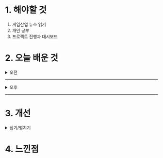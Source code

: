 
# 1. 해야할 것

1. 게임산업 뉴스 읽기 
2. 개인 공부  
3. 프로젝트 진행과 대시보드



# 2. 오늘 배운 것

<details>
<summary>오전</summary>

## 오늘의 뉴스
### [기사: 고양이 오피스, 출시 7개월만에 누적 1500만 달러](https://www.inven.co.kr/webzine/news/?news=301779)
![image](https://github.com/user-attachments/assets/cdbe023c-2e3b-4cd9-83b9-3190c7c648bd)

**귀여운 디자인 시뮬레이션?**
```
경영 시뮬레이션
옛날에 내가 컴투스 회사에서 제작한 모바일 게임들을 하면서 타이쿤도 많이 플레이해봤다.
이런 경영 게임의 맛을 잘 살리고 방치형으로 잘 섞어서 귀여운 캐릭터로 대중들에게 접근하면
이렇게 크게 성공할 수 있는 이유가 아닐까?
장르뿐만이 아니라 귀여운 캐릭터와 UI, 모바일 접근성이 중요한 성공 요인 같은데
그렇다면 PC 콘솔류 게임은 어떤 점을 부각해야 성공할 수 있는 걸까?
```


****
## 의사소통
### [유튜브: 똑똑하게 말하는 방법](https://www.youtube.com/watch?v=12LiYoAaahM)
![image](https://github.com/user-attachments/assets/f7bac36f-018f-4e12-a3ac-d7ca923fa611)

**똑똑하게 말하려면?**
1. 큰 그림/프로세스
2. 하고자 하는 바
3. 논리 구조화

### 로지컬 싱킹
1. MECE(중복과 누락)
- 시장 조사3C(고객, 자사, 경쟁사)
- 분석4P(상품, 위치, 가격, 마케팅)

2. So what Why So?



</details>

****

<details>
<summary>오후</summary>


</details>

****


# 3. 개선


<details>
<summary>접기/펼치기</summary>


</details>



# 4. 느낀점


